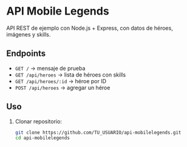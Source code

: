 # API Mobile Legends

API REST de ejemplo con Node.js + Express, con datos de héroes, imágenes y skills.

## Endpoints

- `GET /` → mensaje de prueba
- `GET /api/heroes` → lista de héroes con skills
- `GET /api/heroes/:id` → héroe por ID
- `POST /api/heroes` → agregar un héroe

## Uso

1. Clonar repositorio:
   ```bash
   git clone https://github.com/TU_USUARIO/api-mobilelegends.git
   cd api-mobilelegends
